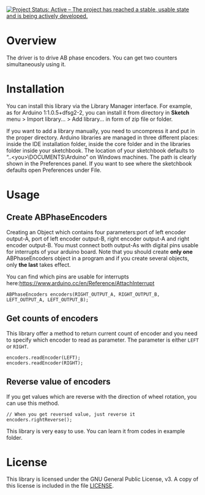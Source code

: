 [![Project Status: Active – The project has reached a stable, usable state and is being actively developed.](http://www.repostatus.org/badges/latest/active.svg)](http://www.repostatus.org/#active)

# Overview

The driver is to drive AB phase encoders. You can get two counters simultaneously using it.

# Installation

You can install this library via the Library Manager interface. For example, as for Arduino 1:1.0.5+dfsg2-2, you can install it from directory in **Sketch** menu > Import library... > Add library... in form of zip file or folder.

If you want to add a library manually, you need to uncompress it and put in the proper directory. Arduino libraries are managed in three different places: inside the IDE installation folder, inside the core folder and in the libraries folder inside your sketchbook. The location of your sketchbook defaults to “..\<you>\DOCUMENTS\Arduino” on Windows machines. The path is clearly shown in the Preferences panel. If you want to see where the sketchbook defaults open Preferences under File.

# Usage

## Create ABPhaseEncoders

Creating an Object which contains four parameters:port of left encoder output-A, port of left encoder output-B, right encoder output-A and right encoder output-B. You must connect both output-As with digital pins usable for interrupts of your arduino board. Note that you should create **only one** ABPhaseEncoders object in a program and if you create several objects, only **the last** takes effect.

You can find which pins are usable for interrupts here:<https://www.arduino.cc/en/Reference/AttachInterrupt>

```
ABPhaseEncoders encoders(RIGHT_OUTPUT_A, RIGHT_OUTPUT_B, LEFT_OUTPUT_A, LEFT_OUTPUT_B);
```

## Get counts of encoders

This library offer a method to return current count of encoder and you need to specify which encoder to read as parameter. The parameter is either `LEFT` or `RIGHT`.

```
encoders.readEncoder(LEFT);
encoders.readEncoder(RIGHT);
```

## Reverse value of encoders

If you get values which are reverse with the direction of wheel rotation, you can use this method.

```
// When you get reversed value, just reverse it
encoders.rightReverse();
```

This library is very easy to use. You can learn it from codes in example folder.

# License

This library is licensed under the GNU General Public License, v3. A copy of this license is included in the file [LICENSE](LICENSE).
